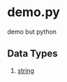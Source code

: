 # demo.py
demo but python

## Data Types
1. [string](https://github.com/almostDemoPy/demo.py/tree/main/demo.py/data_types/string)